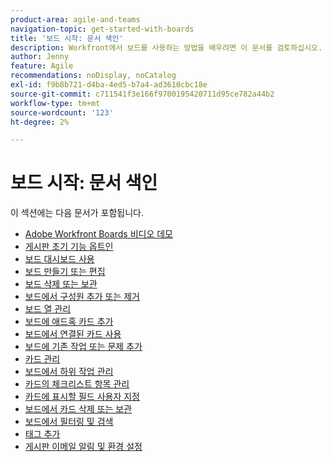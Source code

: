 ```yaml
---
product-area: agile-and-teams
navigation-topic: get-started-with-boards
title: '보드 시작: 문서 색인'
description: Workfront에서 보드를 사용하는 방법을 배우려면 이 문서를 검토하십시오.
author: Jenny
feature: Agile
recommendations: noDisplay, noCatalog
exl-id: f9b8b721-d4ba-4ed5-b7a4-ad3610cbc18e
source-git-commit: c711541f3e166f9700195420711d95ce782a44b2
workflow-type: tm+mt
source-wordcount: '123'
ht-degree: 2%

---
```


# 보드 시작: 문서 색인

<!-- Audited: 12/2023 -->

이 섹션에는 다음 문서가 포함됩니다.

* [Adobe Workfront Boards 비디오 데모](/help/quicksilver/agile/get-started-with-boards/boards-video-demonstrations.md)
* [게시판 초기 기능 옵트인](../../agile/get-started-with-boards/boards-early-feature-opt-in.md)
* [보드 대시보드 사용](../../agile/get-started-with-boards/use-boards-page.md)
* [보드 만들기 또는 편집](../../agile/get-started-with-boards/create-edit-board.md)
* [보드 삭제 또는 보관](/help/quicksilver/agile/get-started-with-boards/delete-archive-board.md)
* [보드에서 구성원 추가 또는 제거](../../agile/get-started-with-boards/add-members-to-board.md)
* [보드 열 관리](../../agile/get-started-with-boards/manage-board-columns.md)
* [보드에 애드혹 카드 추가](../../agile/get-started-with-boards/add-card-to-board.md)
* [보드에서 연결된 카드 사용](/help/quicksilver/agile/get-started-with-boards/connected-cards.md)
* [보드에 기존 작업 또는 문제 추가](/help/quicksilver/agile/get-started-with-boards/add-card-from-list-to-board.md)
* [카드 관리](../../agile/get-started-with-boards/move-board-items.md)
* [보드에서 하위 작업 관리](/help/quicksilver/agile/get-started-with-boards/manage-subtasks-on-boards.md)
* [카드의 체크리스트 항목 관리](/help/quicksilver/agile/get-started-with-boards/manage-checklist-items.md)
* [카드에 표시할 필드 사용자 지정](/help/quicksilver/agile/get-started-with-boards/customize-fields-on-card.md)
* [보드에서 카드 삭제 또는 보관](../../agile/get-started-with-boards/delete-board-items.md)
* [보드에서 필터링 및 검색](../../agile/get-started-with-boards/filter-search-in-board.md)
* [태그 추가](../../agile/get-started-with-boards/add-tags.md)
* [게시판 이메일 알림 및 환경 설정](/help/quicksilver/agile/get-started-with-boards/boards-emails.md)
